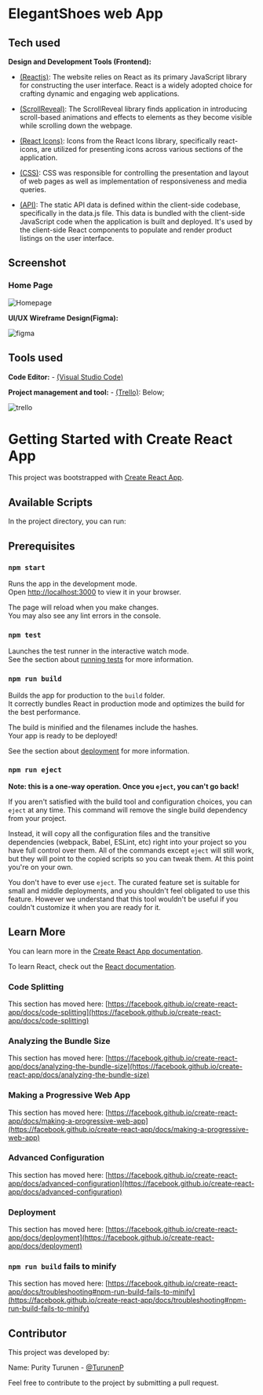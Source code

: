 # ElegantShoes web App

## Tech used

**Design and Development Tools (Frontend):** 
- [(Reactjs)](https://react.dev/): The website relies on React as its primary JavaScript library for constructing the user interface. React is a widely adopted choice for crafting dynamic and engaging web applications.

 - [(ScrollReveal)](https://scrollrevealjs.org/): The ScrollReveal library finds application in introducing scroll-based animations and effects to elements as they become visible while scrolling down the webpage.

 - [(React Icons)](https://react-icons.github.io/react-icons/): Icons from the React Icons library, specifically react-icons, are utilized for presenting icons across various sections of the application.

- [(CSS)](https://web.dev/learn/css/): CSS was responsible for controlling the presentation and layout of web pages as well as implementation of responsiveness and media queries.

- [(API)](https://www.mulesoft.com/resources/api/what-is-an-api): The static API data is defined within the client-side codebase, specifically in the data.js file. This data is bundled with the client-side JavaScript code when the application is built and deployed. It's used by the client-side React components to populate and render product listings on the user interface.

## Screenshot

### Home Page
![Homepage](https://github.com/TurunenP/Coursera_Little-Lemon-restaurant/assets/43337898/e5ada52b-1df6-4cdc-866f-49c8a2a2cd8b)

**UI/UX Wireframe Design(Figma):** 

![figma](https://github.com/TurunenP/ElegantShoes/assets/43337898/3e5b1ee1-0b75-451f-8a3c-50f88d14b35d)

## Tools used
**Code Editor:** - [(Visual Studio Code)](https://code.visualstudio.com/)

**Project management and tool:**  - [(Trello)](https://trello.com/templates/project-management): Below;


![trello](https://github.com/TurunenP/ElegantShoes/assets/43337898/bea4e079-2f4c-46e6-b968-5609d13c5dd5)


# Getting Started with Create React App

This project was bootstrapped with [Create React App](https://github.com/facebook/create-react-app).

## Available Scripts

In the project directory, you can run:

## Prerequisites
### `npm start`

Runs the app in the development mode.\
Open [http://localhost:3000](http://localhost:3000) to view it in your browser.

The page will reload when you make changes.\
You may also see any lint errors in the console.

### `npm test`

Launches the test runner in the interactive watch mode.\
See the section about [running tests](https://facebook.github.io/create-react-app/docs/running-tests) for more information.

### `npm run build`

Builds the app for production to the `build` folder.\
It correctly bundles React in production mode and optimizes the build for the best performance.

The build is minified and the filenames include the hashes.\
Your app is ready to be deployed!

See the section about [deployment](https://facebook.github.io/create-react-app/docs/deployment) for more information.

### `npm run eject`

**Note: this is a one-way operation. Once you `eject`, you can't go back!**

If you aren't satisfied with the build tool and configuration choices, you can `eject` at any time. This command will remove the single build dependency from your project.

Instead, it will copy all the configuration files and the transitive dependencies (webpack, Babel, ESLint, etc) right into your project so you have full control over them. All of the commands except `eject` will still work, but they will point to the copied scripts so you can tweak them. At this point you're on your own.

You don't have to ever use `eject`. The curated feature set is suitable for small and middle deployments, and you shouldn't feel obligated to use this feature. However we understand that this tool wouldn't be useful if you couldn't customize it when you are ready for it.

## Learn More

You can learn more in the [Create React App documentation](https://facebook.github.io/create-react-app/docs/getting-started).

To learn React, check out the [React documentation](https://reactjs.org/).

### Code Splitting

This section has moved here: [https://facebook.github.io/create-react-app/docs/code-splitting](https://facebook.github.io/create-react-app/docs/code-splitting)

### Analyzing the Bundle Size

This section has moved here: [https://facebook.github.io/create-react-app/docs/analyzing-the-bundle-size](https://facebook.github.io/create-react-app/docs/analyzing-the-bundle-size)

### Making a Progressive Web App

This section has moved here: [https://facebook.github.io/create-react-app/docs/making-a-progressive-web-app](https://facebook.github.io/create-react-app/docs/making-a-progressive-web-app)

### Advanced Configuration

This section has moved here: [https://facebook.github.io/create-react-app/docs/advanced-configuration](https://facebook.github.io/create-react-app/docs/advanced-configuration)

### Deployment

This section has moved here: [https://facebook.github.io/create-react-app/docs/deployment](https://facebook.github.io/create-react-app/docs/deployment)

### `npm run build` fails to minify

This section has moved here: [https://facebook.github.io/create-react-app/docs/troubleshooting#npm-run-build-fails-to-minify](https://facebook.github.io/create-react-app/docs/troubleshooting#npm-run-build-fails-to-minify)

## Contributor
This project was developed by:

Name: Purity Turunen - [@TurunenP](https://github.com/TurunenP/ElegantShoes.git)

Feel free to contribute to the project by submitting a pull request.
